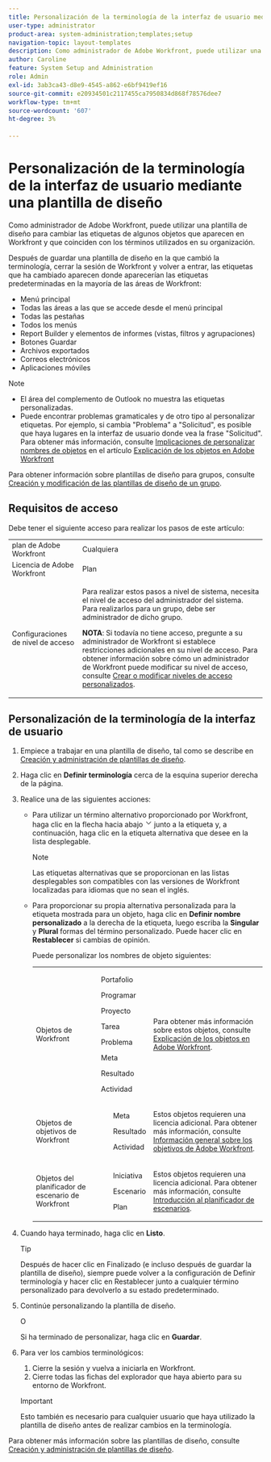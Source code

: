 ```yaml
---
title: Personalización de la terminología de la interfaz de usuario mediante una plantilla de diseño
user-type: administrator
product-area: system-administration;templates;setup
navigation-topic: layout-templates
description: Como administrador de Adobe Workfront, puede utilizar una plantilla de diseño para cambiar las etiquetas de algunos objetos que aparecen en Workfront y que coinciden con los términos utilizados en su organización.
author: Caroline
feature: System Setup and Administration
role: Admin
exl-id: 3ab3ca43-d8e9-4545-a862-e6bf9419ef16
source-git-commit: e20934501c2117455ca7950834d868f78576dee7
workflow-type: tm+mt
source-wordcount: '607'
ht-degree: 3%

---
```


# Personalización de la terminología de la interfaz de usuario mediante una plantilla de diseño

Como administrador de Adobe Workfront, puede utilizar una plantilla de diseño para cambiar las etiquetas de algunos objetos que aparecen en Workfront y que coinciden con los términos utilizados en su organización.

Después de guardar una plantilla de diseño en la que cambió la terminología, cerrar la sesión de Workfront y volver a entrar, las etiquetas que ha cambiado aparecen donde aparecerían las etiquetas predeterminadas en la mayoría de las áreas de Workfront:

* Menú principal
* Todas las áreas a las que se accede desde el menú principal
* Todas las pestañas
* Todos los menús
* Report Builder y elementos de informes (vistas, filtros y agrupaciones)
* Botones Guardar
* Archivos exportados
* Correos electrónicos
* Aplicaciones móviles

>[!NOTE]
>
>* El área del complemento de Outlook no muestra las etiquetas personalizadas.
>* Puede encontrar problemas gramaticales y de otro tipo al personalizar etiquetas. Por ejemplo, si cambia &quot;Problema&quot; a &quot;Solicitud&quot;, es posible que haya lugares en la interfaz de usuario donde vea la frase &quot;Solicitud&quot;. Para obtener más información, consulte [Implicaciones de personalizar nombres de objetos](../../../workfront-basics/navigate-workfront/workfront-navigation/understand-objects.md#implications-of-customizing-object-names) en el artículo [Explicación de los objetos en Adobe Workfront](../../../workfront-basics/navigate-workfront/workfront-navigation/understand-objects.md)
>


Para obtener información sobre plantillas de diseño para grupos, consulte [Creación y modificación de las plantillas de diseño de un grupo](../../../administration-and-setup/manage-groups/work-with-group-objects/create-and-modify-a-groups-layout-templates.md).

## Requisitos de acceso

Debe tener el siguiente acceso para realizar los pasos de este artículo:

<table style="table-layout:auto"> 
 <col> 
 <col> 
 <tbody> 
  <tr> 
   <td role="rowheader">plan de Adobe Workfront</td> 
   <td>Cualquiera</td> 
  </tr> 
  <tr> 
   <td role="rowheader">Licencia de Adobe Workfront</td> 
   <td>Plan</td> 
  </tr> 
  <tr> 
   <td role="rowheader">Configuraciones de nivel de acceso</td> 
   <td> <p>Para realizar estos pasos a nivel de sistema, necesita el nivel de acceso del administrador del sistema.
Para realizarlos para un grupo, debe ser administrador de dicho grupo.</p> <p><b>NOTA</b>: Si todavía no tiene acceso, pregunte a su administrador de Workfront si establece restricciones adicionales en su nivel de acceso. Para obtener información sobre cómo un administrador de Workfront puede modificar su nivel de acceso, consulte <a href="../../../administration-and-setup/add-users/configure-and-grant-access/create-modify-access-levels.md" class="MCXref xref">Crear o modificar niveles de acceso personalizados</a>.</p> </td> 
  </tr> 
 </tbody> 
</table>

## Personalización de la terminología de la interfaz de usuario

1. Empiece a trabajar en una plantilla de diseño, tal como se describe en [Creación y administración de plantillas de diseño](../../../administration-and-setup/customize-workfront/use-layout-templates/create-and-manage-layout-templates.md).
1. Haga clic en **Definir terminología** cerca de la esquina superior derecha de la página.
1. Realice una de las siguientes acciones:

   * Para utilizar un término alternativo proporcionado por Workfront, haga clic en la flecha hacia abajo  ![](assets/dropdown-arrow.png) junto a la etiqueta y, a continuación, haga clic en la etiqueta alternativa que desee en la lista desplegable.

      >[!NOTE]
      >
      >Las etiquetas alternativas que se proporcionan en las listas desplegables son compatibles con las versiones de Workfront localizadas para idiomas que no sean el inglés.

   * Para proporcionar su propia alternativa personalizada para la etiqueta mostrada para un objeto, haga clic en **Definir nombre personalizado** a la derecha de la etiqueta, luego escriba la **Singular** y **Plural** formas del término personalizado. Puede hacer clic en **Restablecer** si cambias de opinión.

      Puede personalizar los nombres de objeto siguientes:

      <table style="table-layout:auto">
      <col>
      <col>
      <col>
      <tbody>
       <tr>
        <td role="rowheader"><p>Objetos de Workfront</p></td>
        <td>
          <p>Portafolio</p>
          <p>Programar</p>
          <p>Proyecto</p>
          <p>Tarea</p>
          <p>Problema</p>
          <p>Meta</p>
          <p>Resultado</p>
          <p>Actividad</p>
         </ul></td>
        <td><p>Para obtener más información sobre estos objetos, consulte <a href="../../../workfront-basics/navigate-workfront/workfront-navigation/understand-objects.md" class="MCXref xref">Explicación de los objetos en Adobe Workfront</a>.</p></td>
       </tr>
       <tr>
        <td role="rowheader"><p>Objetos de objetivos de Workfront</p></td>
        <td>
         <ul>
          <p>Meta</p>
          <p>Resultado</p>
          <p>Actividad</p>
         </ul></td>
        <td><p>Estos objetos requieren una licencia adicional. Para obtener más información, consulte <a href="../../../workfront-goals/goal-management/wf-goals-overview.md" class="MCXref xref">Información general sobre los objetivos de Adobe Workfront</a>.</p></td>
       </tr>
       <tr data-mc-conditions="">
        <td role="rowheader"><p>Objetos del planificador de escenario de Workfront</p></td>
        <td>
         <ul>
          <p>Iniciativa</p>
          <p>Escenario</p>
          <p>Plan </p>
         </ul></td>
        <td><p>Estos objetos requieren una licencia adicional. Para obtener más información, consulte <a href="../../../scenario-planner/get-started-with-scenario-planning.md" class="MCXref xref">Introducción al planificador de escenarios</a>.</p></td>
       </tr>
      </tbody>
     </table>

1. Cuando haya terminado, haga clic en **Listo**.

   >[!TIP]
   >
   >Después de hacer clic en Finalizado (e incluso después de guardar la plantilla de diseño), siempre puede volver a la configuración de Definir terminología y hacer clic en Restablecer junto a cualquier término personalizado para devolverlo a su estado predeterminado.

1. Continúe personalizando la plantilla de diseño.

   O

   Si ha terminado de personalizar, haga clic en **Guardar**.

1. Para ver los cambios terminológicos:

   1. Cierre la sesión y vuelva a iniciarla en Workfront.
   1. Cierre todas las fichas del explorador que haya abierto para su entorno de Workfront.

   >[!IMPORTANT]
   >
   >Esto también es necesario para cualquier usuario que haya utilizado la plantilla de diseño antes de realizar cambios en la terminología.

Para obtener más información sobre las plantillas de diseño, consulte [Creación y administración de plantillas de diseño](../../../administration-and-setup/customize-workfront/use-layout-templates/create-and-manage-layout-templates.md).
